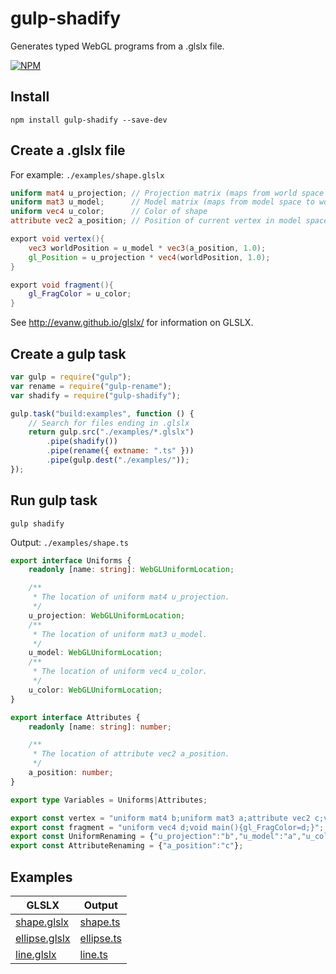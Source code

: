 # gulp-shadify
Generates typed WebGL programs from a .glslx file.

[![NPM](https://nodei.co/npm/gulp-shadify.png?downloads=true&downloadRank=true&stars=true)](https://nodei.co/npm/gulp-shadify/)

## Install
`npm install gulp-shadify --save-dev`

## Create a .glslx file
For example: `./examples/shape.glslx`

```glsl
uniform mat4 u_projection; // Projection matrix (maps from world space to clip space)
uniform mat3 u_model;      // Model matrix (maps from model space to world space)
uniform vec4 u_color;      // Color of shape
attribute vec2 a_position; // Position of current vertex in model space

export void vertex(){
    vec3 worldPosition = u_model * vec3(a_position, 1.0);
    gl_Position = u_projection * vec4(worldPosition, 1.0);
}

export void fragment(){
    gl_FragColor = u_color;
}
```
See http://evanw.github.io/glslx/ for information on GLSLX.

## Create a gulp task
```javascript
var gulp = require("gulp");
var rename = require("gulp-rename");
var shadify = require("gulp-shadify");

gulp.task("build:examples", function () {
    // Search for files ending in .glslx
    return gulp.src("./examples/*.glslx")
        .pipe(shadify())
        .pipe(rename({ extname: ".ts" }))
        .pipe(gulp.dest("./examples/"));
});
```

## Run gulp task
`gulp shadify`

Output: `./examples/shape.ts`

```TypeScript
export interface Uniforms {
    readonly [name: string]: WebGLUniformLocation;

    /**
     * The location of uniform mat4 u_projection.
     */
    u_projection: WebGLUniformLocation;
    /**
     * The location of uniform mat3 u_model.
     */
    u_model: WebGLUniformLocation;
    /**
     * The location of uniform vec4 u_color.
     */
    u_color: WebGLUniformLocation;
}

export interface Attributes {
    readonly [name: string]: number;

    /**
     * The location of attribute vec2 a_position.
     */
    a_position: number;
}

export type Variables = Uniforms|Attributes;

export const vertex = "uniform mat4 b;uniform mat3 a;attribute vec2 c;void main(){vec3 e=a*vec3(c,1.);gl_Position=b*vec4(e,1.);}";
export const fragment = "uniform vec4 d;void main(){gl_FragColor=d;}";
export const UniformRenaming = {"u_projection":"b","u_model":"a","u_color":"d"};
export const AttributeRenaming = {"a_position":"c"};
```

## Examples
GLSLX | Output
----- | ------
[shape.glslx][1] | [shape.ts][2]
[ellipse.glslx][3] | [ellipse.ts][4]
[line.glslx][5] | [line.ts][6]

[1]: https://github.com/wjheesen/gulp-shadify/blob/master/examples/shape.glslx "Shape GLSLX"
[2]: https://github.com/wjheesen/gulp-shadify/blob/master/examples/shape.ts "Shape Output"
[3]: https://github.com/wjheesen/gulp-shadify/blob/master/examples/ellipse.glslx "Ellipse GLSLX"
[4]: https://github.com/wjheesen/gulp-shadify/blob/master/examples/ellipse.ts "Ellipse Output"
[5]: https://github.com/wjheesen/gulp-shadify/blob/master/examples/line.glslx "Line GLSLX"
[6]: https://github.com/wjheesen/gulp-shadify/blob/master/examples/line.ts "Line Output"